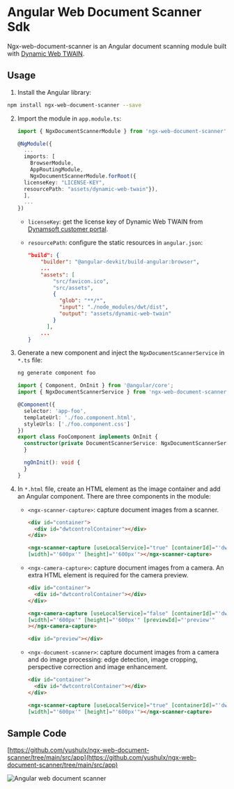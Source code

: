 # Angular Web Document Scanner Sdk

Ngx-web-document-scanner is an Angular document scanning module built with [Dynamic Web TWAIN](https://www.dynamsoft.com/web-twain/overview/).


## Usage
1. Install the Angular library:

  ```bash
  npm install ngx-web-document-scanner --save
  ``` 

2. Import the module in `app.module.ts`:

    ```typescript
    import { NgxDocumentScannerModule } from 'ngx-web-document-scanner';

    @NgModule({
      ...
      imports: [
        BrowserModule,
        AppRoutingModule,
        NgxDocumentScannerModule.forRoot({ 
      licenseKey: "LICENSE-KEY", 
      resourcePath: "assets/dynamic-web-twain"}),
      ],
      ...
    })
    ```

    - `licenseKey`: get the license key of Dynamic Web TWAIN from [Dynamsoft customer portal](https://www.dynamsoft.com/customer/license/trialLicense?product=dwt).
    - `resourcePath`: configure the static resources in `angular.json`:

        ```json
        "build": {
            "builder": "@angular-devkit/build-angular:browser",
            ...
            "assets": [
                "src/favicon.ico",
                "src/assets",
                {
                  "glob": "**/*",
                  "input": "./node_modules/dwt/dist",
                  "output": "assets/dynamic-web-twain"
                }
              ],
            ...
        }
        ```

3. Generate a new component and inject the `NgxDocumentScannerService` in `*.ts` file:

    ```bash
    ng generate component foo
    ```

    ```typescript
    import { Component, OnInit } from '@angular/core';
    import { NgxDocumentScannerService } from 'ngx-web-document-scanner';

    @Component({
      selector: 'app-foo',
      templateUrl: './foo.component.html',
      styleUrls: ['./foo.component.css']  
    })
    export class FooComponent implements OnInit {
      constructor(private DocumentScannerService: NgxDocumentScannerService) {
      }

      ngOnInit(): void {
      }
    }

    ```

4. In `*.html` file, create an HTML element as the image container and add an Angular component. There are three components in the module:
    - `<ngx-scanner-capture>`: capture document images from a scanner.

        ```html
        <div id="container">
          <div id="dwtcontrolContainer"></div>
        </div>

        <ngx-scanner-capture [useLocalService]="true" [containerId]="'dwtcontrolContainer'"
        [width]="'600px'" [height]="'600px'"></ngx-scanner-capture>
        ```
    - `<ngx-camera-capture>`: capture document images from a camera. An extra HTML element is required for the camera preview.

        ```html
        <div id="container">
          <div id="dwtcontrolContainer"></div>
        </div>

        <ngx-camera-capture [useLocalService]="false" [containerId]="'dwtcontrolContainer'"
        [width]="'600px'" [height]="'600px'" [previewId]="'preview'"
        ></ngx-camera-capture>

        <div id="preview"></div>
        ```
    - `<ngx-document-scanner>`: capture document images from a camera and do image processing: edge detection, image cropping, perspective correction and image enhancement.

        ```html
        <div id="container">
          <div id="dwtcontrolContainer"></div>
        </div>

        <ngx-scanner-capture [useLocalService]="true" [containerId]="'dwtcontrolContainer'"
        [width]="'600px'" [height]="'600px'"></ngx-scanner-capture>
        ```


## Sample Code
[https://github.com/yushulx/ngx-web-document-scanner/tree/main/src/app](https://github.com/yushulx/ngx-web-document-scanner/tree/main/src/app)        

![Angular web document scanner](https://www.dynamsoft.com/codepool/img/2022/09/angular-document-scanner-sdk.png)
